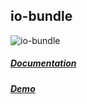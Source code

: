 ## io-bundle

![io-bundle](http://akirodic.com/components/io-bundle/preview.png "io-bundle")

##### [Documentation](http://akirodic.com/components/io-bundle/index.html)
##### [Demo](http://akirodic.com/components/io-bundle/demo.html)